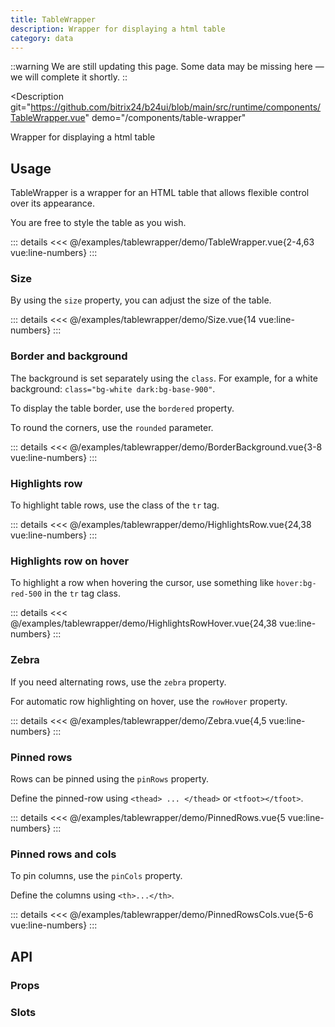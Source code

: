 ```yaml
---
title: TableWrapper
description: Wrapper for displaying a html table
category: data
---
```

<script setup>
import TableWrapperExample from '/examples/tablewrapper/TableWrapper.vue';
import BorderBackgroundExample from '/examples/tablewrapper/BorderBackground.vue';
import HighlightsRowExample from '/examples/tablewrapper/HighlightsRow.vue';
import HighlightsRowHoverExample from '/examples/tablewrapper/HighlightsRowHover.vue';
import ZebraExample from '/examples/tablewrapper/Zebra.vue';
import PinnedRowsExample from '/examples/tablewrapper/PinnedRows.vue';
import PinnedRowsColsExample from '/examples/tablewrapper/PinnedRowsCols.vue';
import SizeExample from '/examples/tablewrapper/Size.vue';
</script>

::warning
We are still updating this page. Some data may be missing here — we will complete it shortly.
::

<Description
  git="https://github.com/bitrix24/b24ui/blob/main/src/runtime/components/TableWrapper.vue"
  demo="/components/table-wrapper"
>
  Wrapper for displaying a html table
</Description>

## Usage

TableWrapper is a wrapper for an HTML table that allows flexible control over its appearance.

You are free to style the table as you wish.

<div class="lg:min-h-[160px]">
  <ClientOnly>
    <TableWrapperExample light />
  </ClientOnly>
</div>

::: details
<<< @/examples/tablewrapper/demo/TableWrapper.vue{2-4,63 vue:line-numbers}
:::

### Size

By using the `size` property, you can adjust the size of the table.

<div class="lg:min-h-[160px]">
  <ClientOnly>
    <SizeExample light />
  </ClientOnly>
</div>

::: details
<<< @/examples/tablewrapper/demo/Size.vue{14 vue:line-numbers}
:::

### Border and background

The background is set separately using the `class`. For example, for a white background: `class="bg-white dark:bg-base-900"`.

To display the table border, use the `bordered` property.

To round the corners, use the `rounded` parameter.

<div class="lg:min-h-[160px]">
  <ClientOnly>
    <BorderBackgroundExample light />
  </ClientOnly>
</div>

::: details
<<< @/examples/tablewrapper/demo/BorderBackground.vue{3-8 vue:line-numbers}
:::

### Highlights row

To highlight table rows, use the class of the `tr` tag.

<div class="lg:min-h-[160px]">
  <ClientOnly>
    <HighlightsRowExample light />
  </ClientOnly>
</div>

::: details
<<< @/examples/tablewrapper/demo/HighlightsRow.vue{24,38 vue:line-numbers}
:::

### Highlights row on hover

To highlight a row when hovering the cursor, use something like `hover:bg-red-500` in the `tr` tag class.

<div class="lg:min-h-[160px]">
  <ClientOnly>
    <HighlightsRowHoverExample light />
  </ClientOnly>
</div>

::: details
<<< @/examples/tablewrapper/demo/HighlightsRowHover.vue{24,38 vue:line-numbers}
:::

### Zebra

If you need alternating rows, use the `zebra` property.

For automatic row highlighting on hover, use the `rowHover` property.

<div class="lg:min-h-[160px]">
  <ClientOnly>
    <ZebraExample light />
  </ClientOnly>
</div>

::: details
<<< @/examples/tablewrapper/demo/Zebra.vue{4,5 vue:line-numbers}
:::

### Pinned rows

Rows can be pinned using the `pinRows` property.

Define the pinned-row using `<thead> ... </thead>` or `<tfoot></tfoot>`.

<div class="lg:min-h-[160px]">
  <ClientOnly>
    <PinnedRowsExample light />
  </ClientOnly>
</div>

::: details
<<< @/examples/tablewrapper/demo/PinnedRows.vue{5 vue:line-numbers}
:::

### Pinned rows and cols

To pin columns, use the `pinCols` property.

Define the columns using `<th>...</th>`.

<div class="lg:min-h-[160px]">
  <ClientOnly>
    <PinnedRowsColsExample light />
  </ClientOnly>
</div>

::: details
<<< @/examples/tablewrapper/demo/PinnedRowsCols.vue{5-6 vue:line-numbers}
:::

## API

### Props

<ComponentProps component="TableWrapper" />

### Slots

<ComponentSlots component="TableWrapper" />
